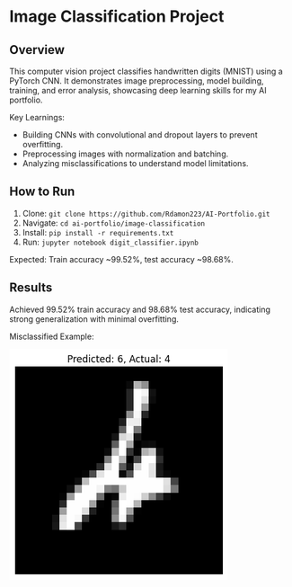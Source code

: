 # Image Classification Project

## Overview
This computer vision project classifies handwritten digits (MNIST) using a PyTorch CNN. It demonstrates image preprocessing, model building, training, and error analysis, showcasing deep learning skills for my AI portfolio.

Key Learnings:
- Building CNNs with convolutional and dropout layers to prevent overfitting.
- Preprocessing images with normalization and batching.
- Analyzing misclassifications to understand model limitations.

## How to Run
1. Clone: `git clone https://github.com/Rdamon223/AI-Portfolio.git`
2. Navigate: `cd ai-portfolio/image-classification`
3. Install: `pip install -r requirements.txt`
4. Run: `jupyter notebook digit_classifier.ipynb`

Expected: Train accuracy ~99.52%, test accuracy ~98.68%.

## Results
Achieved 99.52% train accuracy and 98.68% test accuracy, indicating strong generalization with minimal overfitting.

Misclassified Example:

![Misclassified](misclassified.png)